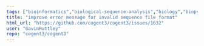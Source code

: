 ```yaml
---
tags: ["bioinformatics","biological-sequence-analysis","biology","biopython","data-science","enhancement","evolution","genomics","help-wanted","markov-chain","maximum-likelihood","molecular-evolution","non-stationary","parallel","phylogenetic-trees","phylogenetics","pycogent","python","sequence-alignment","signal-processing","statistics"]
title: "improve error message for invalid sequence file format"
html_url: "https://github.com/cogent3/cogent3/issues/1632"
user: "GavinHuttley"
repo: "cogent3/cogent3"
---
```


